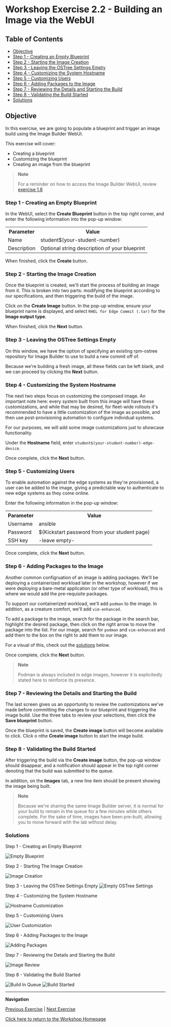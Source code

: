 # Workshop Exercise 2.2 - Building an Image via the WebUI

## Table of Contents

* [Objective](#objective)
* [Step 1 - Creating an Empty Blueprint](#step-1---creating-an-empty-blueprint)
* [Step 2 - Starting the Image Creation](#step-2---starting-the-image-creation)
* [Step 3 - Leaving the OSTree Settings Empty](#step-3---leaving-the-ostree-settings-empty)
* [Step 4 - Customizing the System Hostname](#step-4---customizing-the-system-hostname)
* [Step 5 - Customizing Users](#step-5---customizing-users)
* [Step 6 - Adding Packages to the Image](#step-6---adding-packages-to-the-image)
* [Step 7 - Reviewing the Details and Starting the Build](#step-7---reviewing-the-details-and-starting-the-build)
* [Step 8 - Validating the Build Started](#step-8---validating-the-build-started)
* [Solutions](#solutions)

## Objective

In this exercise, we are going to populate a blueprint and trigger an image build using the Image Builder WebUI.

This exercise will cover:

* Creating a blueprint
* Customizing the blueprint
* Creating an image from the blueprint

> **Note**
>
> For a reminder on how to access the Image Builder WebUI, review [exercise 1.8](../1.8-image-builder-intro)

### Step 1 - Creating an Empty Blueprint

In the WebUI, select the **Create Blueprint** button in the top right corner, and enter the following information into the pop-up window:

<table>
  <tr>
    <th>Parameter</th>
    <th>Value</th>
  </tr>
  <tr>
    <td>Name</td>
    <td>student$(your-student-number)</td>
  </tr>
  <tr>
    <td>Description</td>
    <td>Optional string description of your blueprint</td>
  </tr>
</table>

When finished, click the **Create** button.

### Step 2 - Starting the Image Creation

Once the blueprint is created, we'll start the process of building an image from it. This is broken into two parts: modifying the blueprint according to our specifications, and then triggering the build of the image.

Click on the **Create Image** button. In the pop-up window, ensure your blueprint name is displayed, and select `RHEL for Edge Commit (.tar)` for the **Image output type**.

When finished, click the **Next** button.

### Step 3 - Leaving the OSTree Settings Empty

On this window, we have the option of specifying an existing rpm-ostree repository for Image Builder to use to build a new commit off of.

Because we're building a fresh image, all these fields can be left blank, and we can proceed by clicking the **Next** button.

### Step 4 - Customizing the System Hostname

The next two steps focus on customizing the composed image. An important note here: every system built from this image will have these customizations, and while that may be desired, for fleet-wide rollouts it's recommended to have a little customization of the image as possible, and then use post-provisioning automation to configure individual systems.

For our purposes, we will add some image customizations just to showcase functionality.

Under the **Hostname** field, enter `student$(your-student-number)-edge-device`.

Once complete, click the **Next** button.

### Step 5 - Customizing Users

To enable automation against the edge systems as they're provisioned, a user can be added to the image, giving a predictable way to authenticate to new edge systems as they come online.

Enter the following information in the pop-up window:

<table>
  <tr>
    <th>Parameter</th>
    <th>Value</th>
  </tr>
  <tr>
    <td>Username</td>
    <td>ansible</td>
  </tr>
  <tr>
    <td>Password</td>
    <td>$(Kickstart password from your student page)</td>
  </tr>
  <tr>
    <td>SSH key</td>
    <td>-leave empty-</td>
  </tr>
</table>

Once complete, click the **Next** button.

### Step 6 - Adding Packages to the Image

Another common configruation of an image is adding packages. We'll be deploying a containerized workload later in the workshop, however if we were deploying a bare-metal application (or other type of workload), this is where we would add the pre-requisite packages.

To support our containerized workload, we'll add `podman` to the image. In addition, as a creature comfort, we'll add `vim-enhanced`.

To add a package to the image, search for the package in the search bar, highlight the desired package, then click on the right arrow to move the package into the list. For our image, search for `podman` and `vim-enhanced` and add them to the box on the right to add them to our image.

For a visual of this, check out the [solutions](#solutions) below.

Once complete, click the **Next** button.

> **Note**
>
> Podman is always included in edge images, however it is explicitedly stated here to reinforce its presence.

### Step 7 - Reviewing the Details and Starting the Build

The last screen gives us an opportunity to review the customizations we've made before committing the changes to our blueprint and triggering the image build. Use the three tabs to review your selections, then click the **Save blueprint** button.

Once the blueprint is saved, the **Create image** button will become available to click. Click o nthe **Create image** button to start the image build.

### Step 8 - Validating the Build Started

After triggering the build via the **Create image** button, the pop-up window should disappear, and a notification should appear in the top right corner denoting that the build was submitted to the queue.

In addition, on the **Images** tab, a new line item should be present showing the image being built.

> **Note**
>
> Because we're sharing the same Image Builder server, it is normal for your build to remain in the queue for a few minutes while others complete. For the sake of time, images have been pre-built, allowing you to move forward with the lab without delay.

### Solutions

Step 1 - Creating an Empty Blueprint

![Empty Blueprint](../images/empty-blueprint.png)

Step 2 - Starting The Image Creation

![Image Creation](../images/create-image.png)

Step 3 - Leaving the OSTree Settings Empty
![Empty OSTree Settings](../images/empty-ostree-settings.png)

Step 4 - Customizing the System Hostname

![Hostname Customization](../images/image-hostname.png)

Step 5 - Customizing Users

![User Customization](../images/image-user.png)

Step 6 - Adding Packages to the Image

![Adding Packages](../images/image-packages.png)

Step 7 - Reviewing the Details and Starting the Build

![Image Review](../images/image-review.png)

Step 8 - Validating the Build Started

![Build In Queue](../images/build-in-queue.png)
![Build Started](../images/build-running.png)

---
**Navigation**

[Previous Exercise](../2.1-image-build-workflow) | [Next Exercise](../3.1-fixme)

[Click here to return to the Workshop Homepage](../README.md)
